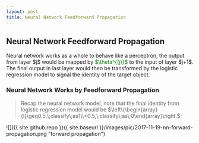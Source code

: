 ```yaml
---
layout: post
title: Neural Network Feedforward Propagation
---
```


## Neural Network Feedforward Propagation
<p class="message">
Neural network works as a whole to behave like a perceptron, the output from layer $j$ would be mapped by <font color="green">$\theta^{(j)}$</font> to the input of layer $j+1$.  The final output in last layer would then be transformed by 
the logistic regression model to signal the identity of the target object. 
</p>

### Neural Network Works by Feedforward Propagation
>Recap the neural network model, note that the final identity from logistic regression model would be $\left\{\begin{array}{l}\geq0.5,\;classify\;as1\\<0.5,\;classify\;as\;0\end{array}\right.$:

![]({{ site.github.repo }}{{ site.baseurl }}/images/pic/2017-11-19-nn-forward-propagation.png "forward propagation")
